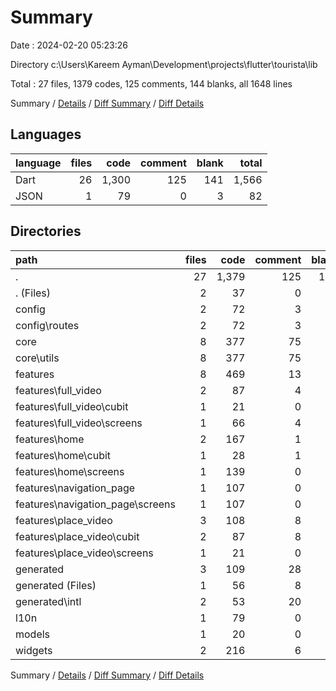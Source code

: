 # Summary

Date : 2024-02-20 05:23:26

Directory c:\\Users\\Kareem Ayman\\Development\\projects\\flutter\\tourista\\lib

Total : 27 files,  1379 codes, 125 comments, 144 blanks, all 1648 lines

Summary / [Details](details.md) / [Diff Summary](diff.md) / [Diff Details](diff-details.md)

## Languages
| language | files | code | comment | blank | total |
| :--- | ---: | ---: | ---: | ---: | ---: |
| Dart | 26 | 1,300 | 125 | 141 | 1,566 |
| JSON | 1 | 79 | 0 | 3 | 82 |

## Directories
| path | files | code | comment | blank | total |
| :--- | ---: | ---: | ---: | ---: | ---: |
| . | 27 | 1,379 | 125 | 144 | 1,648 |
| . (Files) | 2 | 37 | 0 | 5 | 42 |
| config | 2 | 72 | 3 | 7 | 82 |
| config\\routes | 2 | 72 | 3 | 7 | 82 |
| core | 8 | 377 | 75 | 40 | 492 |
| core\\utils | 8 | 377 | 75 | 40 | 492 |
| features | 8 | 469 | 13 | 48 | 530 |
| features\\full_video | 2 | 87 | 4 | 7 | 98 |
| features\\full_video\\cubit | 1 | 21 | 0 | 4 | 25 |
| features\\full_video\\screens | 1 | 66 | 4 | 3 | 73 |
| features\\home | 2 | 167 | 1 | 10 | 178 |
| features\\home\\cubit | 1 | 28 | 1 | 8 | 37 |
| features\\home\\screens | 1 | 139 | 0 | 2 | 141 |
| features\\navigation_page | 1 | 107 | 0 | 4 | 111 |
| features\\navigation_page\\screens | 1 | 107 | 0 | 4 | 111 |
| features\\place_video | 3 | 108 | 8 | 27 | 143 |
| features\\place_video\\cubit | 2 | 87 | 8 | 24 | 119 |
| features\\place_video\\screens | 1 | 21 | 0 | 3 | 24 |
| generated | 3 | 109 | 28 | 32 | 169 |
| generated (Files) | 1 | 56 | 8 | 15 | 79 |
| generated\\intl | 2 | 53 | 20 | 17 | 90 |
| l10n | 1 | 79 | 0 | 3 | 82 |
| models | 1 | 20 | 0 | 2 | 22 |
| widgets | 2 | 216 | 6 | 7 | 229 |

Summary / [Details](details.md) / [Diff Summary](diff.md) / [Diff Details](diff-details.md)